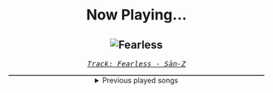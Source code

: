 <div align="center"> 
<h1>Now Playing...</h1>

![Fearless](https://i.scdn.co/image/ab67616d00001e02065f25f502786d662b2e0bbf)
--
_<samp><a href="https://open.spotify.com/track/2G5iUlHUHT28DauclHioat">Track: Fearless - Sān-Z</a></samp>_

<div style="border: 1px #4B5054 solid"></div>
<details>
  <summary>
    Previous played songs
  </summary>
  <table>
    <thead>
      <tr>
        <th>
          Artist
        </th>
        <th>
          Song
        </th>
        <th>
          Link
        </th>
      </tr>
    </thead>
    <tbody>
      <tr><td>Sān-Z</td><td>Fearless</td><td><a href="https://open.spotify.com/track/2G5iUlHUHT28DauclHioat">https://open.spotify.com/track/2G5iUlHUHT28DauclHioat</a></td></tr><tr><td>Three Days Grace</td><td>Don't Wanna Go Home Tonight</td><td><a href="https://open.spotify.com/track/3I3FSs3C05QUs3r8fSdSeQ">https://open.spotify.com/track/3I3FSs3C05QUs3r8fSdSeQ</a></td></tr><tr><td>Citizen Soldier</td><td>Too Loud</td><td><a href="https://open.spotify.com/track/33ASwNfXWx1BrVjYtndyyr">https://open.spotify.com/track/33ASwNfXWx1BrVjYtndyyr</a></td></tr><tr><td>WeStillDie</td><td>Dead Whispers</td><td><a href="https://open.spotify.com/track/2VzItbEW9jOoDnqVHdpR0n">https://open.spotify.com/track/2VzItbEW9jOoDnqVHdpR0n</a></td></tr><tr><td>We Came As Romans</td><td>one by one</td><td><a href="https://open.spotify.com/track/2xIvHnbzpdwVa9vODhiknm">https://open.spotify.com/track/2xIvHnbzpdwVa9vODhiknm</a></td></tr><tr><td>Adept</td><td>Parting Ways</td><td><a href="https://open.spotify.com/track/02z82YXVP6bQlIUt7r3gK5">https://open.spotify.com/track/02z82YXVP6bQlIUt7r3gK5</a></td></tr><tr><td>Jonathan Young</td><td>Soda Pop (Metal Version)</td><td><a href="https://open.spotify.com/track/6CbatLtaYfCRnvdqssmLGt">https://open.spotify.com/track/6CbatLtaYfCRnvdqssmLGt</a></td></tr><tr><td>Lindsey Stirling</td><td>Eye Of The Untold Her (Echo In The Dark)</td><td><a href="https://open.spotify.com/track/2YjWW5jV1IfY8mml4fEvc3">https://open.spotify.com/track/2YjWW5jV1IfY8mml4fEvc3</a></td></tr><tr><td>Pendulum</td><td>Guiding Lights</td><td><a href="https://open.spotify.com/track/72IItEqfWxby0H0q1TCXbP">https://open.spotify.com/track/72IItEqfWxby0H0q1TCXbP</a></td></tr><tr><td>Silos</td><td>iF_i_FaLL</td><td><a href="https://open.spotify.com/track/12O1jHrTRLaQE2fWeZatIz">https://open.spotify.com/track/12O1jHrTRLaQE2fWeZatIz</a></td></tr><tr><td>Dayseeker</td><td>Shapeshift</td><td><a href="https://open.spotify.com/track/6JETZ58xlV6YGNQWLj2T0A">https://open.spotify.com/track/6JETZ58xlV6YGNQWLj2T0A</a></td></tr><tr><td>Shinigami</td><td>Martial Arts Prinzip</td><td><a href="https://open.spotify.com/track/0EPTd2GQbrw2DHsQtZyXE7">https://open.spotify.com/track/0EPTd2GQbrw2DHsQtZyXE7</a></td></tr><tr><td>UNFINISH</td><td>Sorry for the Fuss Again</td><td><a href="https://open.spotify.com/track/4PAnPIfSY3KFnWHkLsHkGb">https://open.spotify.com/track/4PAnPIfSY3KFnWHkLsHkGb</a></td></tr><tr><td>Circle of Dust</td><td>Invisible World</td><td><a href="https://open.spotify.com/track/6Mm9rzMqSUicJogROZcZu4">https://open.spotify.com/track/6Mm9rzMqSUicJogROZcZu4</a></td></tr><tr><td>Bad Omens</td><td>Specter</td><td><a href="https://open.spotify.com/track/5krhWYmWIKJhI96deUujm8">https://open.spotify.com/track/5krhWYmWIKJhI96deUujm8</a></td></tr><tr><td>Bad Omens</td><td>Specter</td><td><a href="https://open.spotify.com/track/5krhWYmWIKJhI96deUujm8">https://open.spotify.com/track/5krhWYmWIKJhI96deUujm8</a></td></tr><tr><td>Bad Omens</td><td>Specter</td><td><a href="https://open.spotify.com/track/5krhWYmWIKJhI96deUujm8">https://open.spotify.com/track/5krhWYmWIKJhI96deUujm8</a></td></tr><tr><td>Bad Omens</td><td>Specter</td><td><a href="https://open.spotify.com/track/5krhWYmWIKJhI96deUujm8">https://open.spotify.com/track/5krhWYmWIKJhI96deUujm8</a></td></tr><tr><td>Bad Omens</td><td>Specter</td><td><a href="https://open.spotify.com/track/5krhWYmWIKJhI96deUujm8">https://open.spotify.com/track/5krhWYmWIKJhI96deUujm8</a></td></tr><tr><td>Bad Omens</td><td>Specter</td><td><a href="https://open.spotify.com/track/5krhWYmWIKJhI96deUujm8">https://open.spotify.com/track/5krhWYmWIKJhI96deUujm8</a></td></tr>
    </tbody>
  </table>
</details>

</div>
